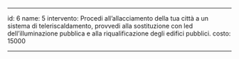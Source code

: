 ---

id: 6
name: 5
intervento: Procedi all’allacciamento della tua città a un sistema di teleriscaldamento, provvedi alla sostituzione con led dell’illuminazione pubblica e alla riqualificazione degli edifici pubblici.
costo: 15000

---